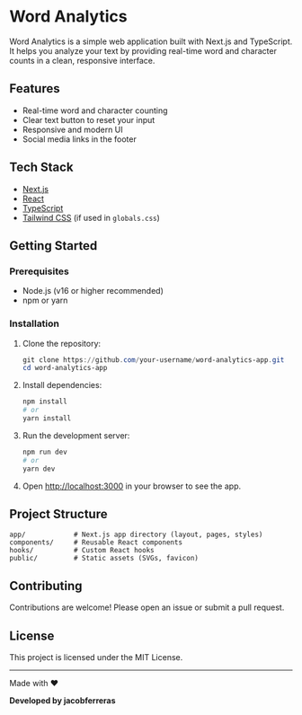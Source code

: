 # Word Analytics

Word Analytics is a simple web application built with Next.js and TypeScript. It helps you analyze your text by providing real-time word and character counts in a clean, responsive interface.

## Features

- Real-time word and character counting
- Clear text button to reset your input
- Responsive and modern UI
- Social media links in the footer

## Tech Stack

- [Next.js](https://nextjs.org/)
- [React](https://react.dev/)
- [TypeScript](https://www.typescriptlang.org/)
- [Tailwind CSS](https://tailwindcss.com/) (if used in `globals.css`)

## Getting Started

### Prerequisites

- Node.js (v16 or higher recommended)
- npm or yarn

### Installation

1. Clone the repository:
   ```powershell
   git clone https://github.com/your-username/word-analytics-app.git
   cd word-analytics-app
   ```

2. Install dependencies:
   ```powershell
   npm install
   # or
   yarn install
   ```

3. Run the development server:
   ```powershell
   npm run dev
   # or
   yarn dev
   ```

4. Open [http://localhost:3000](http://localhost:3000) in your browser to see the app.

## Project Structure

```
app/            # Next.js app directory (layout, pages, styles)
components/     # Reusable React components
hooks/          # Custom React hooks
public/         # Static assets (SVGs, favicon)
```

## Contributing

Contributions are welcome! Please open an issue or submit a pull request.

## License

This project is licensed under the MIT License.

---

Made with ❤️

**Developed by jacobferreras**

